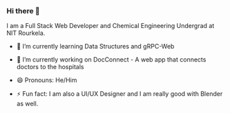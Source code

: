 ### Hi there 👋

I am a Full Stack Web Developer and Chemical Engineering Undergrad at NIT Rourkela.

- 🌱 I’m currently learning Data Structures and gRPC-Web
- 🔭 I’m currently working on DocConnect - A web app that connects doctors to the hospitals

- 😄 Pronouns: He/Him

- ⚡ Fun fact: I am also a UI/UX Designer and I am really good with Blender as well.
<!--
**VishalR3/VishalR3** is a ✨ _special_ ✨ repository because its `README.md` (this file) appears on your GitHub profile.

Here are some ideas to get you started:

- 👯 I’m looking to collaborate on ...
- 🤔 I’m looking for help with ...
- 💬 Ask me about ...
- 📫 How to reach me: ...
  -->
